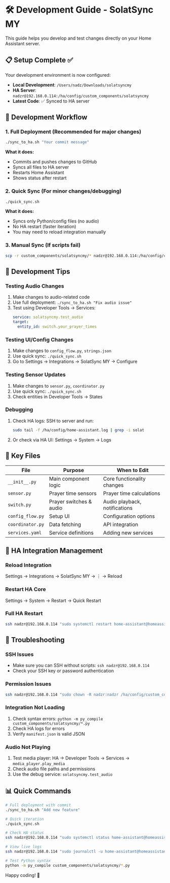 # 🛠️ Development Guide - SolatSync MY

This guide helps you develop and test changes directly on your Home Assistant server.

## 📋 Setup Complete ✅

Your development environment is now configured:
- **Local Development**: `/Users/nadz/Downloads/solatsyncmy`
- **HA Server**: `nadzr@192.168.0.114:/ha/config/custom_components/solatsyncmy`
- **Latest Code**: ✅ Synced to HA server

## 🚀 Development Workflow

### 1. **Full Deployment** (Recommended for major changes)
```bash
./sync_to_ha.sh "Your commit message"
```
**What it does:**
- Commits and pushes changes to GitHub
- Syncs all files to HA server
- Restarts Home Assistant
- Shows status after restart

### 2. **Quick Sync** (For minor changes/debugging)
```bash
./quick_sync.sh
```
**What it does:**
- Syncs only Python/config files (no audio)
- No HA restart (faster iteration)
- You may need to reload integration manually

### 3. **Manual Sync** (If scripts fail)
```bash
scp -r custom_components/solatsyncmy/* nadzr@192.168.0.114:/ha/config/custom_components/solatsyncmy/
```

## 🎯 Development Tips

### **Testing Audio Changes**
1. Make changes to audio-related code
2. Use full deployment: `./sync_to_ha.sh "Fix audio issue"`
3. Test using Developer Tools → Services:
   ```yaml
   service: solatsyncmy.test_audio
   target:
     entity_id: switch.your_prayer_times
   ```

### **Testing UI/Config Changes**
1. Make changes to `config_flow.py`, `strings.json`
2. Use quick sync: `./quick_sync.sh`
3. Go to Settings → Integrations → SolatSync MY → Configure

### **Testing Sensor Updates**
1. Make changes to `sensor.py`, `coordinator.py`
2. Use quick sync: `./quick_sync.sh`
3. Check entities in Developer Tools → States

### **Debugging**
1. Check HA logs: SSH to server and run:
   ```bash
   sudo tail -f /ha/config/home-assistant.log | grep -i solat
   ```
2. Or check via HA UI: Settings → System → Logs

## 📂 Key Files

| File | Purpose | When to Edit |
|------|---------|--------------|
| `__init__.py` | Main component logic | Core functionality changes |
| `sensor.py` | Prayer time sensors | Prayer time calculations |
| `switch.py` | Prayer switches & audio | Audio playback, notifications |
| `config_flow.py` | Setup UI | Configuration options |
| `coordinator.py` | Data fetching | API integration |
| `services.yaml` | Service definitions | Adding new services |

## 🔄 HA Integration Management

### **Reload Integration**
Settings → Integrations → SolatSync MY → ⋮ → Reload

### **Restart HA Core**
Settings → System → Restart → Quick Restart

### **Full HA Restart**
```bash
ssh nadzr@192.168.0.114 "sudo systemctl restart home-assistant@homeassistant"
```

## 🐛 Troubleshooting

### **SSH Issues**
- Make sure you can SSH without scripts: `ssh nadzr@192.168.0.114`
- Check your SSH key or password authentication

### **Permission Issues**
```bash
ssh nadzr@192.168.0.114 "sudo chown -R nadzr:nadzr /ha/config/custom_components/solatsyncmy"
```

### **Integration Not Loading**
1. Check syntax errors: `python -m py_compile custom_components/solatsyncmy/*.py`
2. Check HA logs for errors
3. Verify `manifest.json` is valid JSON

### **Audio Not Playing**
1. Test media player: HA → Developer Tools → Services → `media_player.play_media`
2. Check audio file paths and permissions
3. Use the debug service: `solatsyncmy.test_audio`

## 📊 Quick Commands

```bash
# Full deployment with commit
./sync_to_ha.sh "Add new feature"

# Quick iteration
./quick_sync.sh

# Check HA status
ssh nadzr@192.168.0.114 "sudo systemctl status home-assistant@homeassistant"

# View live logs
ssh nadzr@192.168.0.114 "sudo journalctl -u home-assistant@homeassistant -f"

# Test Python syntax
python -m py_compile custom_components/solatsyncmy/*.py
```

Happy coding! 🎉 